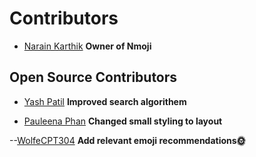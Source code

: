 # Contributors

- [Narain Karthik](https://github.com/narainkarthikv) **Owner of Nmoji**

## Open Source Contributors
- [Yash Patil](https://github.com/patilyashh) **Improved search algorithem**

- [Pauleena Phan](https://github.com/pauleenaphan) **Changed small styling to layout**

--[WolfeCPT304](https://github.com/Wolfe-WA) **Add relevant emoji recommendations🌞** 